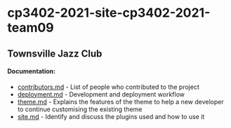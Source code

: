 # cp3402-2021-site-cp3402-2021-team09

## Townsville Jazz Club

#### Documentation:
* [contributors.md]() - List of people who contributed to the project
* [deployment.md]() - Development and deployment workflow
* [theme.md]() - Explains the features of the theme to help a new developer to continue customising the existing theme
* [site.md]() - Identify and discuss the plugins used and how to use it

